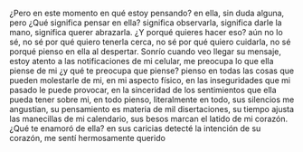 
¿Pero en este momento en qué estoy pensando? en ella, sin duda alguna, pero ¿Qué significa pensar en ella? significa observarla, significa darle la mano, significa querer abrazarla. ¿Y porqué quieres hacer eso? aún no lo sé, no sé por qué quiero tenerla cerca, no sé por qué quiero cuidarla, no sé porqué pienso en ella al despertar. Sonrío cuando veo llegar su mensaje, estoy atento a las notificaciones de mi celular, me preocupa lo que ella piense de mi ¿y qué te preocupa que piense? pienso en todas las cosas que pueden molestarle de mi, en mi aspecto físico, en las inseguridades que mi pasado le puede provocar, en la sinceridad de los sentimientos que ella pueda tener sobre mi, en todo pienso, literalmente en todo, sus silencios me angustian, su pensamiento es materia de mil disertaciones, su tiempo ajusta las manecillas de mi calendario, sus besos marcan el latido de mi corazón. ¿Qué te enamoró de ella?   en sus caricias detecté la intención de su corazón, me sentí hermosamente querido